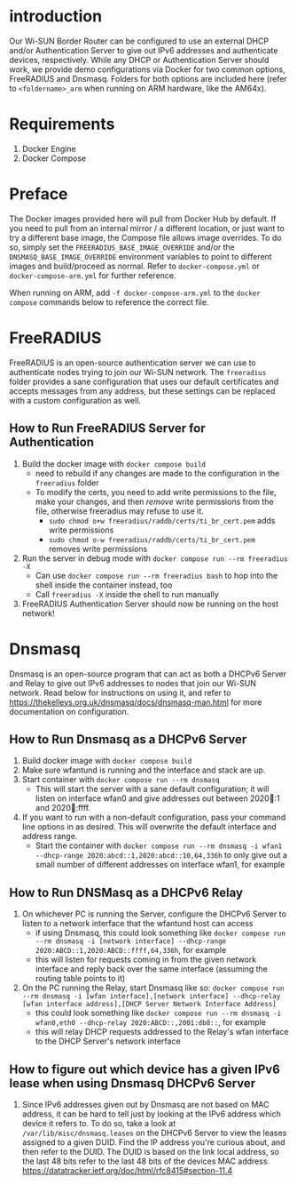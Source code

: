 # introduction

Our Wi-SUN Border Router can be configured to use an external DHCP and/or Authentication Server to give out IPv6 addresses and authenticate devices, respectively. While any DHCP or Authentication Server should work, we provide demo configurations via Docker for two common options, FreeRADIUS and Dnsmasq. Folders for both options are included here (refer to `<foldername>_arm` when running on ARM hardware, like the AM64x).

# Requirements
1. Docker Engine
2. Docker Compose

# Preface

The Docker images provided here will pull from Docker Hub by default. If you need to pull from an internal mirror / a different location, or just want to try a different base image, the Compose file allows image overrides. To do so, simply set the `FREERADIUS_BASE_IMAGE_OVERRIDE` and/or the `DNSMASQ_BASE_IMAGE_OVERRIDE` environment variables to point to different images and build/proceed as normal. Refer to `docker-compose.yml` or `docker-compose-arm.yml` for further reference. 

When running on ARM, add `-f docker-compose-arm.yml` to the `docker compose` commands below to reference the correct file.

# FreeRADIUS

FreeRADIUS is an open-source authentication server we can use to authenticate nodes trying to join our Wi-SUN network. The `freeradius` folder provides a sane configuration that uses our default certificates and accepts messages from any address, but these settings can be replaced with a custom configuration as well.

## How to Run FreeRADIUS Server for Authentication

1. Build the docker image with `docker compose build`
    - need to rebuild if any changes are made to the configuration in the `freeradius` folder
    - To modify the certs, you need to add write permissions to the file, make your changes, and then *remove* write permissions from the file, otherwise freeradius may refuse to use it.
        - `sudo chmod o+w freeradius/raddb/certs/ti_br_cert.pem` adds write permissions
        - `sudo chmod o-w freeradius/raddb/certs/ti_br_cert.pem` removes write permissions
2. Run the server in debug mode with `docker compose run --rm freeradius -X`
    - Can use `docker compose run --rm freeradius bash` to hop into the shell inside the container instead, too
    - Call `freeradius -X` inside the shell to run manually
3. FreeRADIUS Authentication Server should now be running on the host network!

# Dnsmasq

Dnsmasq is an open-source program that can act as both a DHCPv6 Server and Relay to give out IPv6 addresses to nodes that join our Wi-SUN network. Read below for instructions on using it, and refer to https://thekelleys.org.uk/dnsmasq/docs/dnsmasq-man.html for more documentation on configuration.

## How to Run Dnsmasq as a DHCPv6 Server

1. Build docker image with `docker compose build`
2. Make sure wfantund is running and the interface and stack are up.
3. Start container with `docker compose run --rm dnsmasq`
    - This will start the server with a sane default configuration; it will listen on interface wfan0 and give addresses out between 2020:abcd::1 and 2020:abcd::ffff.
4. If you want to run with a non-default configuration, pass your command line options in as desired. This will overwrite the default interface and address range.
    - Start the container with `docker compose run --rm dnsmasq -i wfan1 --dhcp-range 2020:abcd::1,2020:abcd::10,64,336h` to only give out a small number of different addresses on interface wfan1, for example

## How to Run DNSMasq as a DHCPv6 Relay

1. On whichever PC is running the Server, configure the DHCPv6 Server to listen to a network interface that the wfantund host can access 
    - if using Dnsmasq, this could look something like `docker compose run --rm dnsmasq -i [network interface] --dhcp-range 2020:ABCD::1,2020:ABCD::ffff,64,336h`, for example
    - this will listen for requests coming in from the given network interface and reply back over the same interface (assuming the routing table points to it)
2. On the PC running the Relay, start Dnsmasq like so: `docker compose run --rm dnsmasq -i [wfan interface],[network interface] --dhcp-relay [wfan interface address],[DHCP Server Network Interface Address]`
    - this could look something like `docker compose run --rm dnsmasq -i wfan0,eth0 --dhcp-relay 2020:ABCD::,2001:db8::`, for example
    - this will relay DHCP requests addressed to the Relay's wfan interface to the DHCP Server's network interface


## How to figure out which device has a given IPv6 lease when using Dnsmasq DHCPv6 Server
1. Since IPv6 addresses given out by Dnsmasq are not based on MAC address, it can be hard to tell just by looking at the IPv6 address which device it refers to. To do so, take a look at `/var/lib/misc/dnsmasq.leases` on the DHCPv6 Server to view the leases assigned to a given DUID. Find the IP address you're curious about, and then refer to the DUID. The DUID is based on the link local address, so the last 48 bits refer to the last 48 bits of the devices MAC address. https://datatracker.ietf.org/doc/html/rfc8415#section-11.4 